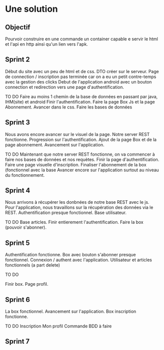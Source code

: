 # Une solution

## Objectif

Pourvoir construire en une commande un container capable e servir le html et l'api en http ainsi qu'un lien vers l'apk.

## Sprint 2

Début du site avec un peu de html et de css.
DTO créer sur le serveur. 
Page de connection / inscription pas terminée car on a eu un petit contre-temps avec la gestion des clicks
Debut de l'application android avec un bouton connection et redirection vers une page d'authentification.

TO DO
Faire au moins 1 chemin de la base de données en passant par java, IHM(site) et android
Finir l'authentification.
Faire la page Box Js et la page Abonnement.
Avancer dans le css.
Faire les bases de données

## Sprint 3

Nous avons encore avancer sur le visuel de la page.
Notre server REST fonctionne.
Progression sur l'authentification.
Ajout de la page Box et de la page abonnement.
Avancement sur l'application.

TO DO
Maintenant que notre server REST fonctionne, on va commencer à faire nos bases de données et nos requètes.
Finir la page d'authentification.
Faire une page visuelle d'inscription.
Finaliser l'abonnement de la box (fonctionnel avec la base
Avancer encore sur l'application surtout au niveau du fonctionnement.

## Sprint 4

Nous arrivons à récupérer les donbnées de notre base REST avec le js.
Pour l'application, nous travaillons sur la récupération des données via le REST.
Authentification presque fonctionnel.
Base utilisateur.

TO DO
Base articles.
Finir entierement l'authentification.
Faire la box (pouvoir s'abonner).

## Sprint 5

Authentification fonctionne.
Box avec bouton s'abonner presque fonctionnel.
Connexion / authent avec l'application.
Utilisateur et articles fonctionnels (a part delete)

TO DO

Finir box.
Page profil.


## Sprint 6

La box fonctionnel.
Avancement sur l'application.
Box inscription fonctionne.

TO DO
Inscription
Mon profil
Commande BDD à faire

## Sprint 7

